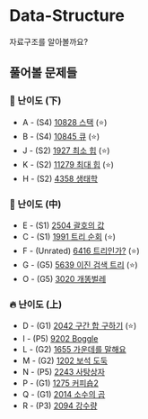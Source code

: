 # Data-Structure
자료구조를 알아볼까요?
## 풀어볼 문제들

### :watermelon: 난이도 (下)
+ A - (S4) [10828 스택](https://www.acmicpc.net/problem/10828) (:star:)
+ B - (S4) [10845 큐](https://www.acmicpc.net/problem/10845) (:star:)
+ J - (S2) [1927 최소 힙](https://www.acmicpc.net/problem/1927)  (:star:)
+ K - (S2) [11279 최대 힙](https://www.acmicpc.net/problem/11279)  (:star:)
+ H - (S2) [4358 생태학](https://www.acmicpc.net/problem/4358) 


### :evergreen_tree: 난이도 (中)
+ E - (S1) [2504 괄호의 값](https://www.acmicpc.net/problem/2504)
+ C - (S1) [1991 트리 순회](https://www.acmicpc.net/problem/1991) (:star:)
+ F - (Unrated) [6416 트리인가?](https://www.acmicpc.net/problem/6416) (:star:)
+ G - (G5) [5639 이진 검색 트리](https://www.acmicpc.net/problem/5639) (:star:)
+ O - (G5) [3020 개똥벌레](https://www.acmicpc.net/problem/3020)

### :fire: 난이도 (上)
+ D - (G1) [2042 구간 합 구하기](https://www.acmicpc.net/problem/2042)  (:star:)
+ I - (P5) [9202 Boggle](https://www.acmicpc.net/problem/9202)
+ L - (G2) [1655 가운데를 말해요](https://www.acmicpc.net/problem/1655)
+ M - (G2) [1202 보석 도둑](https://www.acmicpc.net/problem/1202)
+ N - (P5) [2243 사탕상자](https://www.acmicpc.net/problem/2243)
+ P - (G1) [1275 커피숍2](https://www.acmicpc.net/problem/1275)
+ Q - (G1) [2014 소수의 곱](https://www.acmicpc.net/problem/2014)
+ R - (P3) [2094 강수량](https://www.acmicpc.net/problem/2094)







